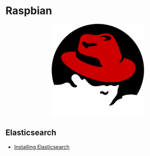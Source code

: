# Raspbian

<div align="center">
  <a href="https://www.redhat.com/en">
    <img src="https://raw.githubusercontent.com/dunstontc/assets/master/images/distros/redhat.png" alt="redhat" width="50%" title="redhat">
  </a>
</div>


## Elasticsearch
- [Installing Elasticsearch](https://www.elastic.co/guide/en/elasticsearch/reference/6.4/install-elasticsearch.html)
